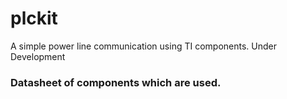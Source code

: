 plckit
======

A simple power line communication using TI components. Under Development

### Datasheet of components which are used.
